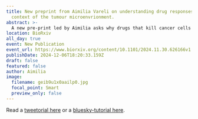 ```yaml
---
title: New preprint from Aimilia Vareli on understanding drug responses in the
  context of the tumour microenvrionment.
abstract: >-
  A new pre-print led by Aimilia asks why drugs that kill cancer cells in blood don't kill them in lymph nodes? How we can fix that?
location: BioRxiv
all_day: true
event: New Publication
event_url: https://www.biorxiv.org/content/10.1101/2024.11.30.626166v1
publishDate: 2024-12-06T18:20:33.159Z
draft: false
featured: false
author: Aimilia
image:
  filename: geib9u1x0aailp0.jpg
  focal_point: Smart
  preview_only: false
---
```

Read a [tweetorial here](https://x.com/SiFTW/status/1865085919037980998) or a [bluesky-tutorial here](https://bsky.app/profile/mitchell.science/post/3lcns7h3qds2p).
